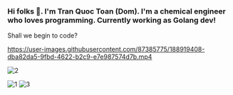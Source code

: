 ### Hi folks 👋. I'm Tran Quoc Toan (Dom). I'm a chemical engineer who loves programming. Currently working as Golang dev!
Shall we begin to code?



https://user-images.githubusercontent.com/87385775/188919408-dba82da5-9fbd-4622-b2c9-e7e987574d7b.mp4


![2](https://media.giphy.com/media/2KAGlmkPywhZS/giphy.gif)

 ![1](https://media-exp1.licdn.com/dms/image/C4D22AQGzebpILsqeaA/feedshare-shrink_800/0/1630224419505?e=1665619200&v=beta&t=9i9J0xqxvLn6Mk5RnPHIk7gqZtvxEGlHFH1teQwVS10)   ![3](https://media.giphy.com/media/Cglm3JaOZFSOFYx1qY/giphy.gif)  





